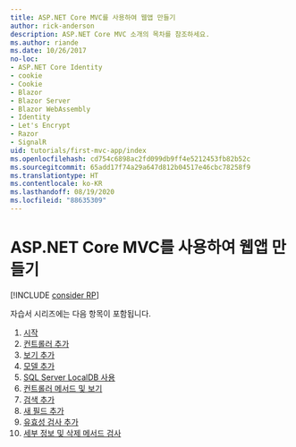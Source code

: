 ```yaml
---
title: ASP.NET Core MVC를 사용하여 웹앱 만들기
author: rick-anderson
description: ASP.NET Core MVC 소개의 목차를 참조하세요.
ms.author: riande
ms.date: 10/26/2017
no-loc:
- ASP.NET Core Identity
- cookie
- Cookie
- Blazor
- Blazor Server
- Blazor WebAssembly
- Identity
- Let's Encrypt
- Razor
- SignalR
uid: tutorials/first-mvc-app/index
ms.openlocfilehash: cd754c6898ac2fd099db9ff4e5212453fb82b52c
ms.sourcegitcommit: 65add17f74a29a647d812b04517e46cbc78258f9
ms.translationtype: HT
ms.contentlocale: ko-KR
ms.lasthandoff: 08/19/2020
ms.locfileid: "88635309"
---
```

# <a name="create-a-web-app-with-aspnet-core-mvc"></a>ASP.NET Core MVC를 사용하여 웹앱 만들기

[!INCLUDE [consider RP](~/includes/razor.md)]

자습서 시리즈에는 다음 항목이 포함됩니다.

1. [시작](start-mvc.md)
1. [컨트롤러 추가](adding-controller.md)
1. [보기 추가](adding-view.md)
1. [모델 추가](adding-model.md)
1. [SQL Server LocalDB 사용](working-with-sql.md)
1. [컨트롤러 메서드 및 보기](controller-methods-views.md)
1. [검색 추가](search.md)
1. [새 필드 추가](new-field.md)
1. [유효성 검사 추가](validation.md)
1. [세부 정보 및 삭제 메서드 검사](details.md)
